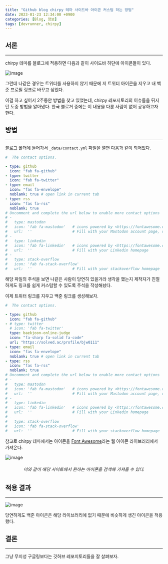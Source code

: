 ```yaml
---
title: "Github blog chirpy 테마 사이드바 아이콘 커스텀 하는 방법"
date: 2023-01-23 12:34:00 +0900
categories: [Blog, 정보]
tags: [devrunner, chirpy]
---
```


## 서론

---

chirpy 테마를 블로그에 적용하면 다음과 같이 사이드바 하단에 아이콘들이 있다.

![image](https://user-images.githubusercontent.com/87963766/213960061-1710ea96-1626-4bfb-b0ac-931e62c34ee1.png)

그런데 나같은 경우는 트위터를 사용하지 않기 때문에 저 트위터 아이콘을 지우고 내 백준 프로필 링크로 바꾸고 싶었다.

이걸 하고 싶어서 2주동안 방법을 찾고 있었는데, chirpy 레포지토리의 이슈들을 뒤지던 도중 방법을 알아냈다.
한국 블로거 중에는 이 내용을 다룬 사람이 없어 공유하고자 한다.

## 방법

---

블로그 폴더에 들어가서 `_data/contact.yml` 파일을 열면 다음과 같이 되어있다.

```yml
#  The contact options.

- type: github
  icon: "fab fa-github"
- type: twitter
  icon: "fab fa-twitter"
- type: email
  icon: "fas fa-envelope"
  noblank: true # open link in current tab
- type: rss
  icon: "fas fa-rss"
  noblank: true
# Uncomment and complete the url below to enable more contact options
# -
#   type: mastodon
#   icon: 'fab fa-mastodon'   # icons powered by <https://fontawesome.com/>
#   url:  ''                  # Fill with your Mastodon account page, rel="me" will be applied for verification
# -
#   type: linkedin
#   icon: 'fab fa-linkedin'   # icons powered by <https://fontawesome.com/>
#   url:  ''                  # Fill with your Linkedin homepage
# -
#   type: stack-overflow
#   icon: 'fab fa-stack-overflow'
#   url:  ''                  # Fill with your stackoverflow homepage
```

해당 파일의 주석을 보면 나같은 사람이 당연히 있을거라 생각을 했는지 제작자가 친절하게도 링크를 쉽게 커스텀할 수 있도록 주석을 작성해놨다.

이제 트위터 링크를 지우고 백준 링크를 생성해보자.

```yml
#  The contact options.

- type: github
  icon: "fab fa-github"
- # type: twitter
  # icon: 'fab fa-twitter'
  type: baekjoon-online-judge
  icon: "fa-sharp fa-solid fa-code"
  url: "https://solved.ac/profile/bjw0111"
- type: email
  icon: "fas fa-envelope"
  noblank: true # open link in current tab
- type: rss
  icon: "fas fa-rss"
  noblank: true
# Uncomment and complete the url below to enable more contact options
# -
#   type: mastodon
#   icon: 'fab fa-mastodon'   # icons powered by <https://fontawesome.com/>
#   url:  ''                  # Fill with your Mastodon account page, rel="me" will be applied for verification
# -
#   type: linkedin
#   icon: 'fab fa-linkedin'   # icons powered by <https://fontawesome.com/>
#   url:  ''                  # Fill with your Linkedin homepage
# -
#   type: stack-overflow
#   icon: 'fab fa-stack-overflow'
#   url:  ''                  # Fill with your stackoverflow homepage
```

참고로 chirpy 테마에서는 아이콘을 [Font Awesome](https://fontawesome.com/)라는 웹 아이콘 라이브러리에서 가져온다.

![image](https://user-images.githubusercontent.com/87963766/213961120-d2f50669-d266-4360-baf3-a7c62777c65c.png)

###### <center>이와 같이 해당 사이트에서 원하는 아이콘을 검색해 가져올 수 있다.<center>

## 적용 결과

---

![image](https://user-images.githubusercontent.com/87963766/213961328-4d3cea39-737c-463e-a86c-0000d57af816.png)

당연하게도 백준 아이콘은 해당 라이브러리에 없기 때문에 비슷하게 생긴 아이콘을 적용했다.

## 결론

---

그냥 무지성 구글링보다는 깃허브 레포지토리들을 잘 살펴보자.
